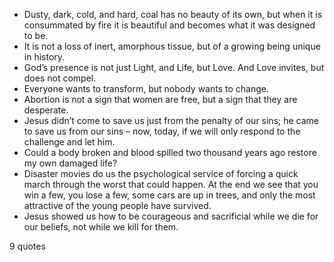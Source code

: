  - Dusty, dark, cold, and hard, coal has no beauty of its own, but when it is consummated by fire it is beautiful and becomes what it was designed to be.
 - It is not a loss of inert, amorphous tissue, but of a growing being unique in history.
 - God’s presence is not just Light, and Life, but Love. And Love invites, but does not compel.
 - Everyone wants to transform, but nobody wants to change.
 - Abortion is not a sign that women are free, but a sign that they are desperate.
 - Jesus didn’t come to save us just from the penalty of our sins; he came to save us from our sins – now, today, if we will only respond to the challenge and let him.
 - Could a body broken and blood spilled two thousand years ago restore my own damaged life?
 - Disaster movies do us the psychological service of forcing a quick march through the worst that could happen. At the end we see that you win a few, you lose a few, some cars are up in trees, and only the most attractive of the young people have survived.
 - Jesus showed us how to be courageous and sacrificial while we die for our beliefs, not while we kill for them.

9 quotes